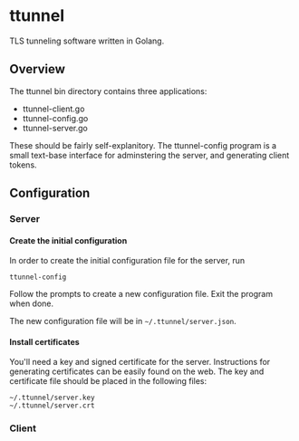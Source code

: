 ttunnel
=======

TLS tunneling software written in Golang.

## Overview

The ttunnel bin directory contains three applications: 

* ttunnel-client.go
* ttunnel-config.go
* ttunnel-server.go

These should be fairly self-explanitory. The ttunnel-config program is
a small text-base interface for adminstering the server, and
generating client tokens.

## Configuration

### Server

#### Create the initial configuration

In order to create the initial configuration file for the server, run

```
ttunnel-config
``` 

Follow the prompts to create a new configuration file. Exit the
program when done.

The new configuration file will be in `~/.ttunnel/server.json`.

#### Install certificates

You'll need a key and signed certificate for the server. Instructions
for generating certificates can be easily found on the web. The key
and certificate file should be placed in the following files:

```
~/.ttunnel/server.key
~/.ttunnel/server.crt
```

### Client




